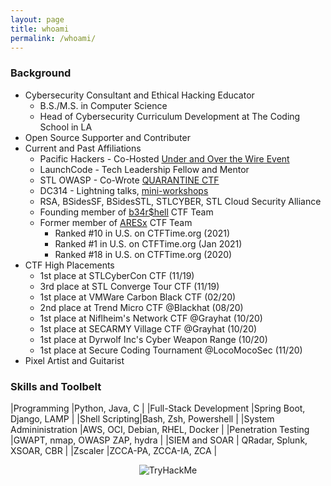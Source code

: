```yaml
---
layout: page
title: whoami
permalink: /whoami/
---
```

### Background

* Cybersecurity Consultant and Ethical Hacking Educator
  * B.S./M.S. in Computer Science
  * Head of Cybersecurity Curriculum Development at The Coding School in LA
* Open Source Supporter and Contributer
* Current and Past Affiliations
  * Pacific Hackers - Co-Hosted [Under and Over the Wire Event](https://www.meetup.com/pacifichackers/events/283736078/)
  * LaunchCode - Tech Leadership Fellow and Mentor
  * STL OWASP - Co-Wrote [QUARANTINE CTF](https://www.meetup.com/OWASP-STL/events/268671040/)
  * DC314 - Lightning talks, [mini-workshops](https://www.meetup.com/St-Louis-2600/events/skcdpnybcdbkb/)
  * RSA, BSidesSF, BSidesSTL, STLCYBER, STL Cloud Security Alliance
  * Founding member of [b34r$hell](https://wustl-bearshell.github.io/) CTF Team
  * Former member of [ARESx](https://ctftime.org/team/128734) CTF Team
    * Ranked #10 in U.S. on CTFTime.org (2021)
    * Ranked #1 in U.S. on CTFTime.org (Jan 2021)
    * Ranked #18 in U.S. on CTFTime.org (2020)
* CTF High Placements
  * 1st place at STLCyberCon CTF (11/19)
  * 3rd place at STL Converge Tour CTF (11/19)
  * 1st place at VMWare Carbon Black CTF (02/20)
  * 2nd place at Trend Micro CTF @Blackhat (08/20)
  * 1st place at Niflheim's Network CTF @Grayhat (10/20)
  * 1st place at SECARMY Village CTF @Grayhat (10/20)
  * 1st place at Dyrwolf Inc's Cyber Weapon Range (10/20)
  * 1st place at Secure Coding Tournament @LocoMocoSec (11/20)
* Pixel Artist and Guitarist

### Skills and Toolbelt

|Programming  |Python, Java, C |
|Full-Stack Development |Spring Boot, Django, LAMP |
|Shell Scripting|Bash, Zsh, Powershell |
|System Admininistration |AWS, OCI, Debian, RHEL, Docker |
|Penetration Testing  |GWAPT, nmap, OWASP ZAP, hydra |
|SIEM and SOAR | QRadar, Splunk, XSOAR, CBR |
|Zscaler  |ZCCA-PA, ZCCA-IA, ZCA  |

<p align="center"> 
<img src="https://tryhackme-badges.s3.amazonaws.com/omicronjob.png" alt="TryHackMe">
</p>